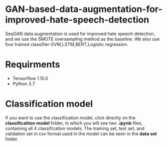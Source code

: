 # GAN-based-data-augmentation-for-improved-hate-speech-detection
SeqGAN data augmentation is used for improved hate speech detection, and we use the SMOTE oversampling method as the baseline. We also use four trained classifier-SVM,LSTM,BERT,Logistic regression.
# Requirments
* Tensorflow 1.15.0
* Python 3.7
# Classification model
If you want to use the classification model, click directly on the __classificaition model__ folder, in which you will see two __.ipynb__ files, containing all 4 classification models. The training set, test set, and validation set in csv format used in the model can be seen in the __data set__ folder.
